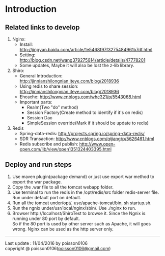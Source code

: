 # Introduction

## Related links to develop
1. Nginx:
   * Install: http://jingyan.baidu.com/article/1e5468f97f3275484961b7df.html
   * Setting: http://blog.csdn.net/wang379275614/article/details/47778201
   * Some updates, Maybe it will also be lost the z-lib library.
2. Shiro:
   * General Introduction: http://jinnianshilongnian.iteye.com/blog/2018936
   * Using redis to share session: http://jinnianshilongnian.iteye.com/blog/2018936
   * Ehcache: http://www.cnblogs.com/whc321/p/5543068.html
   * Important parts:
     * Realm(Two "do" method)
     * Session Factory(Create method to identify if it's on redis)
     * Session Dao
     * SimpleSession override(Mark if it should be update to redis)
3. Redis
   * Spring-data-redis: http://projects.spring.io/spring-data-redis/
   * SDR Transaction: http://www.cnblogs.com/qijiang/p/5626461.html
   * Redis subscribe and publish: http://www.open-open.com/lib/view/open1351324403395.html


## Deploy and run steps
1. Use maven plugin(package demand) or just use export war method to export the war package.
2. Copy the .war file to all the tomcat webapp folder.
3. Use terminal to run the redis in the /opt/redis/src folder redis-server file. Run under default port on default.
4. Run all the tomcat under/opt/, use/apache-tomcat/bin, sh startup.sh.
5. Run the ngnix under/usr/local/nginx/sbin/. Use ./nginx to run.
6. Browser http://localhost/ShiroTest to browse it. Since the Ngnix is running under 80 port by default.
   </br>So if the 80 port is used by other server such as Apache, it will goes wrong. Nginx can be used as the http server only.

***
Last update : 11/04/2016 by poisson0106
</br>copyright @ poisson0106(poisson0106@gmail.com)